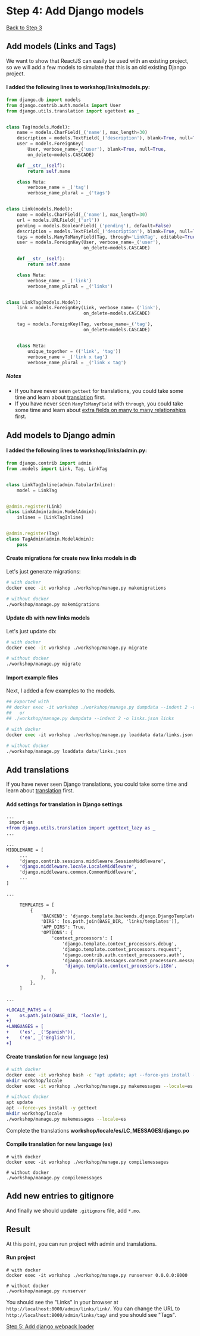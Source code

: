 # Step 4: Add Django models

[Back to Step 3](https://gitlab.com/FedeG/django-react-workshop/tree/step3_add_non_react_views)

## Add models (Links and Tags)

We want to show that ReactJS can easily be used with an existing project, so
we will add a few models to simulate that this is an old existing
Django project.

#### I added the following lines to **workshop/links/models.py**:

```python
from django.db import models
from django.contrib.auth.models import User
from django.utils.translation import ugettext as _


class Tag(models.Model):
    name = models.CharField(_('name'), max_length=30)
    description = models.TextField(_('description'), blank=True, null=True)
    user = models.ForeignKey(
        User, verbose_name=_('user'), blank=True, null=True,
        on_delete=models.CASCADE)

    def __str__(self):
        return self.name

    class Meta:
        verbose_name = _('tag')
        verbose_name_plural = _('tags')


class Link(models.Model):
    name = models.CharField(_('name'), max_length=30)
    url = models.URLField(_('url'))
    pending = models.BooleanField(_('pending'), default=False)
    description = models.TextField(_('description'), blank=True, null=True)
    tags = models.ManyToManyField(Tag, through='LinkTag', editable=True)
    user = models.ForeignKey(User, verbose_name=_('user'),
                             on_delete=models.CASCADE)

    def __str__(self):
        return self.name

    class Meta:
        verbose_name = _('link')
        verbose_name_plural = _('links')


class LinkTag(models.Model):
    link = models.ForeignKey(Link, verbose_name=_('link'),
                             on_delete=models.CASCADE)

    tag = models.ForeignKey(Tag, verbose_name=_('tag'),
                             on_delete=models.CASCADE)


    class Meta:
        unique_together = (('link', 'tag'))
        verbose_name = _('link x tag')
        verbose_name_plural = _('link x tag')
```

##### Notes
- If you have never seen `gettext` for translations, you could take some time
and learn about [translation](https://docs.djangoproject.com/en/1.11/topics/i18n/translation/) first.
- If you have never seen `ManyToManyField` with `through`, you could take some time
and learn about [extra fields on many to many relationships](https://docs.djangoproject.com/en/1.11/topics/db/models/#extra-fields-on-many-to-many-relationships) first.

## Add models to Django admin

#### I added the following lines to **workshop/links/admin.py**:

```python
from django.contrib import admin
from .models import Link, Tag, LinkTag


class LinkTagInline(admin.TabularInline):
    model = LinkTag


@admin.register(Link)
class LinkAdmin(admin.ModelAdmin):
    inlines = [LinkTagInline]


@admin.register(Tag)
class TagAdmin(admin.ModelAdmin):
    pass
```

#### Create migrations for create new links models in db
Let's just generate migrations:
```bash
# with docker
docker exec -it workshop ./workshop/manage.py makemigrations

# without docker
./workshop/manage.py makemigrations
```

#### Update db with new links models
Let's just update db:
```bash
# with docker
docker exec -it workshop ./workshop/manage.py migrate

# without docker
./workshop/manage.py migrate
```

#### Import example files

Next, I added a few examples to the models.

```python
## Exported with
## docker exec -it workshop ./workshop/manage.py dumpdata --indent 2 -o links.json links
##   or
## ./workshop/manage.py dumpdata --indent 2 -o links.json links

# with docker
docker exec -it workshop ./workshop/manage.py loaddata data/links.json

# without docker
./workshop/manage.py loaddata data/links.json
```

## Add translations
If you have never seen Django translations, you could take some time
and learn about [translation](https://docs.djangoproject.com/en/1.11/topics/i18n/translation/) first.

#### Add settings for translation in Django settings

```diff
...
 import os
+from django.utils.translation import ugettext_lazy as _
...

...
MIDDLEWARE = [
     ...
     'django.contrib.sessions.middleware.SessionMiddleware',
+    'django.middleware.locale.LocaleMiddleware',
     'django.middleware.common.CommonMiddleware',
     ...
]

...

     TEMPLATES = [
         {
             'BACKEND': 'django.template.backends.django.DjangoTemplates',
             'DIRS': [os.path.join(BASE_DIR, 'links/templates')],
             'APP_DIRS': True,
             'OPTIONS': {
                 'context_processors': [
                     'django.template.context_processors.debug',
                     'django.template.context_processors.request',
                     'django.contrib.auth.context_processors.auth',
                     'django.contrib.messages.context_processors.messages',
+                     'django.template.context_processors.i18n',
                 ],
             },
         },
     ]

...

+LOCALE_PATHS = (
+    os.path.join(BASE_DIR, 'locale'),
+)
+LANGUAGES = [
+    ('es', _('Spanish')),
+    ('en', _('English')),
+]
```

#### Create translation for new language (es)

```bash
# with docker
docker exec -it workshop bash -c "apt update; apt --force-yes install -y gettext"
mkdir workshop/locale
docker exec -it workshop ./workshop/manage.py makemessages --locale=es

# without docker
apt update
apt --force-yes install -y gettext
mkdir workshop/locale
./workshop/manage.py makemessages --locale=es
```
Complete the translations **workshop/locale/es/LC_MESSAGES/django.po**

#### Compile translation for new language (es)

```
# with docker
docker exec -it workshop ./workshop/manage.py compilemessages

# without docker
./workshop/manage.py compilemessages
```

## Add new entries to gitignore
And finally we should update `.gitignore` file, add `*.mo`.

## Result
At this point, you can run project with admin and translations.

#### Run project
```
# with docker
docker exec -it workshop ./workshop/manage.py runserver 0.0.0.0:8000

# without docker
./workshop/manage.py runserver
```

You should see the "Links" in your browser at `http://localhost:8000/admin/links/link/`.
You can change the URL to `http://localhost:8000/admin/links/tag/` and you should see
"Tags".

[Step 5: Add django webpack loader](https://gitlab.com/FedeG/django-react-workshop/tree/step5_add_django_webpack_loader)
